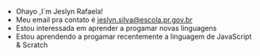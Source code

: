 
 - Ohayo ,I´m Jeslyn Rafaela!
 - Meu email pra contato é jeslyn.silva@escola.pr.gov.br
 - Estou interessada em aprender a progamar novas linguagens 
 - Estou aprendendo a progamar recentemente a linguagem de JavaScript & Scratch
